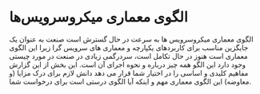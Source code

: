 # الگوی معماری میکروسرویس‌ها

الگوی معماری میکروسرویس ها به سرعت در حال گسترش است صنعت به عنوان یک جایگزین مناسب برای کاربردهای یکپارچه و معماری های سرویس گرا زیرا این الگوی معماری است هنوز در حال تکامل است، سردرگمی زیادی در صنعت در مورد چیستی وجود دارد این الگو همه چیز درباره و نحوه اجرای آن است. این بخش از این گزارش مفاهیم کلیدی و اساسی را در اختیار شما قرار می دهد دانش لازم برای درک مزایا (و معاوضه) این الگوی معماری مهم و اینکه آیا الگوی درستی است برای درخواست شما.

